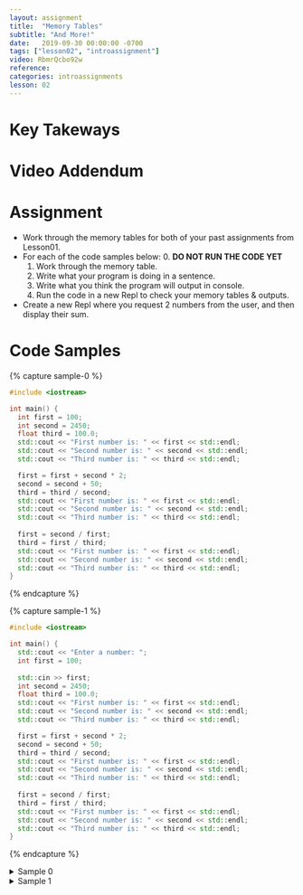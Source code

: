 ```yaml
---
layout: assignment
title:  "Memory Tables"
subtitle: "And More!"
date:   2019-09-30 00:00:00 -0700
tags: ["lesson02", "introassignment"]
video: RbmrQcbo92w
reference: 
categories: introassignments
lesson: 02
---
```


# Key Takeways

# Video Addendum

# Assignment
* Work through the memory tables for both of your past assignments from Lesson01.
* For each of the code samples below:
    0. **DO NOT RUN THE CODE YET**
    1. Work through the memory table.
    2. Write what your program is doing in a sentence.
    3. Write what you think the program will output in console.
    4. Run the code in a new Repl to check your memory tables & outputs.
 * Create a new Repl where you request 2 numbers from the user, and then display their sum.

# Code Samples

{% capture sample-0 %}

```cpp
#include <iostream>

int main() {
  int first = 100;
  int second = 2450;
  float third = 100.0;
  std::cout << "First number is: " << first << std::endl;
  std::cout << "Second number is: " << second << std::endl;
  std::cout << "Third number is: " << third << std::endl;

  first = first + second * 2;
  second = second + 50;
  third = third / second;
  std::cout << "First number is: " << first << std::endl;
  std::cout << "Second number is: " << second << std::endl;
  std::cout << "Third number is: " << third << std::endl;
  
  first = second / first;
  third = first / third;
  std::cout << "First number is: " << first << std::endl;
  std::cout << "Second number is: " << second << std::endl;
  std::cout << "Third number is: " << third << std::endl;
}
```

{% endcapture %}

{% capture sample-1 %}

```cpp
#include <iostream>

int main() {
  std::cout << "Enter a number: ";
  int first = 100;
  
  std::cin >> first;
  int second = 2450;
  float third = 100.0;
  std::cout << "First number is: " << first << std::endl;
  std::cout << "Second number is: " << second << std::endl;
  std::cout << "Third number is: " << third << std::endl;

  first = first + second * 2;
  second = second + 50;
  third = third / second;
  std::cout << "First number is: " << first << std::endl;
  std::cout << "Second number is: " << second << std::endl;
  std::cout << "Third number is: " << third << std::endl;
  
  first = second / first;
  third = first / third;
  std::cout << "First number is: " << first << std::endl;
  std::cout << "Second number is: " << second << std::endl;
  std::cout << "Third number is: " << third << std::endl;
}
```

{% endcapture %}

<details><summary>Sample 0</summary>{{sample-0 | markdownify }}</details>
<details><summary>Sample 1</summary>{{sample-1 | markdownify }}</details>
<br />
